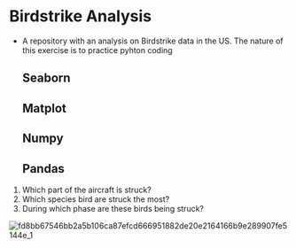 # Birdstrike Analysis
- A repository with an analysis on Birdstrike data in the US.
  The nature of this exercise is to practice pyhton coding
  ## Seaborn
  ## Matplot
  ## Numpy
  ## Pandas
1. Which part of the aircraft is struck?
2. Which species bird are struck the most?
3. During which phase are these birds being struck?

![fd8bb67546bb2a5b106ca87efcd666951882de20e2164166b9e289907fe5144e_1](https://github.com/BarendBester/AviationData/assets/121133689/ba81bf8f-15d9-4c74-862b-e20c2e1fdcc1)
